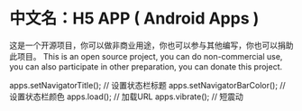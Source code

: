 # 中文名：H5 APP ( Android Apps )
这是一个开源项目，你可以做非商业用途，你也可以参与其他编写，你也可以捐助此项目。
This is an open source project, you can do non-commercial use, you can also participate in other preparation, you can donate this project.

apps.setNavigatorTitle();       // 设置状态栏标题
apps.setNavigatorBarColor();    // 设置状态栏颜色
apps.load(); // 加载URL
apps.vibrate(); // 短震动

